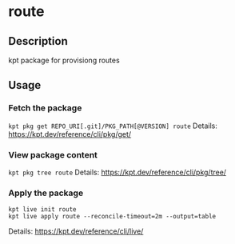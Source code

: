 # route

## Description
kpt package for provisiong routes

## Usage

### Fetch the package
`kpt pkg get REPO_URI[.git]/PKG_PATH[@VERSION] route`
Details: https://kpt.dev/reference/cli/pkg/get/

### View package content
`kpt pkg tree route`
Details: https://kpt.dev/reference/cli/pkg/tree/

### Apply the package
```
kpt live init route
kpt live apply route --reconcile-timeout=2m --output=table
```
Details: https://kpt.dev/reference/cli/live/
